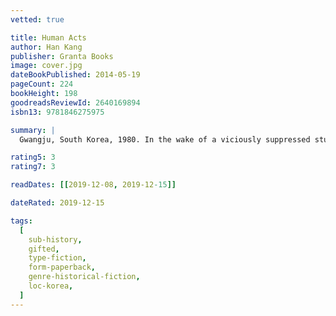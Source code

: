 ```yaml
---
vetted: true

title: Human Acts
author: Han Kang
publisher: Granta Books
image: cover.jpg
dateBookPublished: 2014-05-19
pageCount: 224
bookHeight: 198
goodreadsReviewId: 2640169894
isbn13: 9781846275975

summary: |
  Gwangju, South Korea, 1980. In the wake of a viciously suppressed student uprising, a boy searches for his friend's corpse, a consciousness searches for its abandoned body, and a brutalised country searches for a voice. In a sequence of interconnected chapters the victims and the bereaved encounter censorship, denial, forgiveness and the echoing agony of the original trauma.

rating5: 3
rating7: 3

readDates: [[2019-12-08, 2019-12-15]]

dateRated: 2019-12-15

tags:
  [
    sub-history,
    gifted,
    type-fiction,
    form-paperback,
    genre-historical-fiction,
    loc-korea,
  ]
---
```

